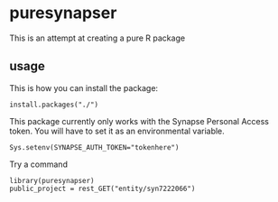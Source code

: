 # puresynapser
This is an attempt at creating a pure R package

## usage

This is how you can install the package:
```
install.packages("./")
```

This package currently only works with the Synapse Personal Access token. You will have to set it as an environmental variable.
```
Sys.setenv(SYNAPSE_AUTH_TOKEN="tokenhere")
```

Try a command

```
library(puresynapser)
public_project = rest_GET("entity/syn7222066")
```
